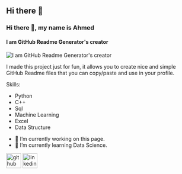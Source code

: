 ## Hi there 👋
### Hi there 👋, my name is Ahmed
#### I am GitHub Readme Generator's creator
![I am GitHub Readme Generator's creator](https://arturssmirnovs.github.io/github-profile-readme-generator/images/banner.png)

I made this project just for fun, it allows you to create nice and simple GitHub Readme files that you can copy/paste and use in your profile.

Skills: 
 * Python
 * C++
 * Sql
 * Machine Learning
 * Excel
 * Data Structure

- 🔭 I’m currently working on this page. 
- 🌱 I’m currently learning Data Science.

[<img src='https://cdn.jsdelivr.net/npm/simple-icons@3.0.1/icons/github.svg' alt='github' height='40'>](https://github.com/A7med668)
[<img src='https://cdn.jsdelivr.net/npm/simple-icons@3.0.1/icons/linkedin.svg' alt='linkedin' height='40'>](https://www.linkedin.com/in/Ahmed-hussein-84a55b306/) 
